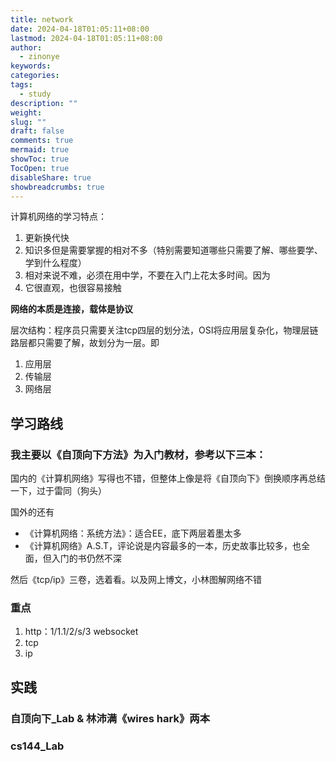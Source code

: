 ```yaml
---
title: network
date: 2024-04-18T01:05:11+08:00
lastmod: 2024-04-18T01:05:11+08:00
author:
  - zinonye
keywords: 
categories: 
tags:
  - study
description: ""
weight: 
slug: ""
draft: false
comments: true
mermaid: true
showToc: true
TocOpen: true
disableShare: true
showbreadcrumbs: true
---
```

计算机网络的学习特点：
1. 更新换代快
2. 知识多但是需要掌握的相对不多（特别需要知道哪些只需要了解、哪些要学、学到什么程度）
3. 相对来说不难，必须在用中学，不要在入门上花太多时间。因为
4. 它很直观，也很容易接触

**网络的本质是连接，载体是协议**

层次结构：程序员只需要关注tcp四层的划分法，OSI将应用层复杂化，物理层链路层都只需要了解，故划分为一层。即
1. 应用层
2. 传输层
3. 网络层

## 学习路线
### 我主要以《自顶向下方法》为入门教材，参考以下三本：
国内的《计算机网络》写得也不错，但整体上像是将《自顶向下》倒换顺序再总结一下，过于雷同（狗头）

国外的还有

- 《计算机网络：系统方法》：适合EE，底下两层着墨太多
- 《计算机网络》A.S.T，评论说是内容最多的一本，历史故事比较多，也全面，但入门的书仍然不深

然后《tcp/ip》三卷，选着看。以及网上博文，小林图解网络不错

### 重点
1. http：1/1.1/2/s/3  websocket 
2. tcp
3. ip

## 实践
### 自顶向下_Lab & 林沛满《wires hark》两本

### cs144_Lab









